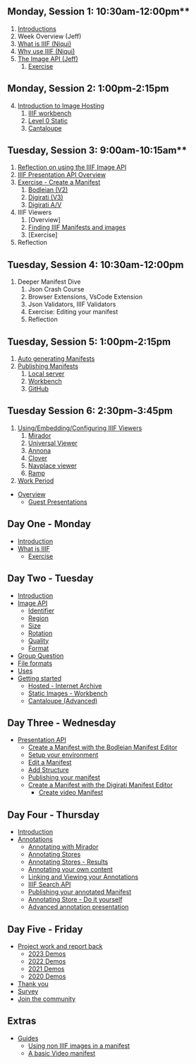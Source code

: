 ## Monday, Session 1: 10:30am-12:00pm**

1. [Introductions](day-one/introductions.md)
1. Week Overview (Jeff)
2. [What is IIIF (Niqui)](day-one/whatisiiif.md)
3. [Why use IIIF (Niqui)](day-one/whyiiif.md)
4. [The Image API (Jeff)](day-one/imageapi.md)
   1. [Exercise](day-one/exercise.md)

## Monday, Session 2: 1:00pm-2:15pm

4. [Introduction to Image Hosting](day-one/image-hosting.md)
   1. [IIIF workbench](day-one/workbench.md)
   2. [Level 0 Static](day-one/level-0-static.md)
   3. [Cantaloupe](day-one/cantaloupe.md)


## Tuesday, Session 3: 9:00am-10:15am**

1. [Reflection on using the IIIF Image API](day-two/reflections.md)
2. [IIIF Presentation API Overview](day-two/presentation-api.md)
3. [Exercise - Create a Manifest](day-two/manifest-exercise.md)
      1. [Bodleian (V2)](day-two/bodleian-editor/README.md)
      2. [Digirati (V3)](day-two/digirati-editor/README.md)
      3. [Digirati A/V](day-two/digirati-editor/Add_video_manifest.md)
4. IIIF Viewers
   1. [Overview]
   1. [Finding IIIF Manifests and images](day-two/finding-manifest.md)
   2. [Exercise]
5. Reflection

## Tuesday, Session 4: 10:30am-12:00pm

1. Deeper Manifest Dive
   1. Json Crash Course
   2. Browser Extensions, VsCode Extension
   3. Json Validators, IIIF Validators
   4. Exercise: Editing your manifest
   5. Reflection
   
## Tuesday, Session 5: 1:00pm-2:15pm

1. [Auto generating Manifests](day-two/auto-generate-manifest.md)
2. [Publishing Manifests](day-two/publishing-manifests.md)
   1. [Local server](day-two/visual_studio_setup/README.md)
   2. [Workbench](day-two/workbench/README.md)
   3. [GitHub](day-two/github-publishing.md)


## Tuesday Session 6: 2:30pm-3:45pm

1. [Using/Embedding/Configuring IIIF Viewers](day-two/configuring-viewers.md)
   1. [Mirador]((day-two/configuring-viewers.md#mirador))
   2. [Universal Viewer](day-two/uv.md)
   3. [Annona](day-two/annona.md)
   4. [Clover](day-two/clover.md)
   5. [Navplace viewer](day-two/navplace.md)
   6. [Ramp](day-two/ramp.md)
2. [Work Period]((day-two/configuring-viewers.md#work-period))


   

- [Overview](README.md)
  - [Guest Presentations](GuestPresentations.md)

## Day One - Monday 
- [Introduction](day-one/README.md)
- [What is IIIF](day-one/whatisiiif.md)
  - [Exercise](day-one/guides.md)

## Day Two - Tuesday 
- [Introduction](day-two/README.md)
- [Image API](day-two/image-api.md)
   - [Identifier](day-two/image-api/identifier.md)
   - [Region](day-two/image-api/region.md)
   - [Size](day-two/image-api/size.md)
   - [Rotation](day-two/image-api/rotation.md)
   - [Quality](day-two/image-api/quality.md)
   - [Format](day-two/image-api/format.md)
- [Group Question](day-two/question.md)   
- [File formats](day-two/fileformats.md)
- [Uses](day-two/uses.md)
- [Getting started](day-two/image-servers/README.md)
   - [Hosted - Internet Archive](day-two/image-servers/iiif-hosting-ia.md)
   - [Static Images - Workbench](day-two/image-servers/level0-workbench.md)
   - [Cantaloupe (Advanced)](day-two/image-servers/setting-up-cantaloupe.md)

## Day Three - Wednesday 
- [Presentation API](day-three/README.md)
    - [Create a Manifest with the Bodleian Manifest Editor](day-three/bodleian-editor/README.md)
    - [Setup your environment](day-three/visual_studio_setup/README.md)
    - [Edit a Manifest](day-three/edit-a-manifest/README.md)
    - [Add Structure](day-three/ranges/README.md)
    - [Publishing your manifest](day-three/workbench/README.md)
    - [Create a Manifest with the Digirati Manifest Editor](day-three/digirati-editor/README.md)
       - [Create video Manifest](day-three/digirati-editor/Add_video_manifest.md)

## Day Four - Thursday 
- [Introduction](day-four/README.md)
- [Annotations](day-four/annotations-and-annotation-lists.md)
  - [Annotating with Mirador](day-four/annotations-exercises.md)
  - [Annotating Stores](day-four/annotations-stores.md)
  - [Annotating Stores - Results](day-four/annotations-stores-results.md)
  - [Annotating your own content](day-four/annotations-sas.md)
  - [Linking and Viewing your Annotations](day-four/annotation-linking.md)
  - [IIIF Search API](day-four/iiif-search-api.md)
  - [Publishing your annotated Manifest](day-four/workbench.md)
  - [Annotating Store - Do it yourself](day-four/annotations-stores-install.md)
  - [Advanced annotation presentation](day-four/advanced-annotations.md)


## Day Five - Friday 
- [Project work and report back](day-five/README.md)
  - [2023 Demos](day-five/2023.md)
  - [2022 Demos](day-five/2022.md)
  - [2021 Demos](day-five/2021.md)
  - [2020 Demos](day-five/2020.md)
- [Thank you](day-five/thankyou.md)
- [Survey](day-five/survey.md)
- [Join the community](day-five/Community.md)

## Extras
 - [Guides](extras/README.md)
    - [Using non IIIF images in a manifest](https://glenrobson.github.io/iiif_stuff/simple_images/)
    - [A basic Video manifest](extras/AVExample.md)

